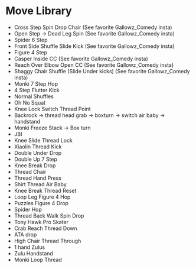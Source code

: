 # Move Library

- Cross Step Spin Drop Chair (See favorite Gallowz_Comedy insta)
- Open Step -> Dead Leg Spin (See favorite Gallowz_Comedy insta)
- Spider 6 Step
- Front Side Shuffle Slide Kick (See favorite Gallowz_Comedy insta)
- Figure 4 Step
- Casper Inside CC (See favorite Gallowz_Comedy insta)
- Reach Over Elbow Open CC (See favorite Gallowz_Comedy insta)
- Shaggy Chair Shuffle (Slide Under kicks) (See favorite Gallowz_Comedy insta)
- Monki 7 Step Hop
- 4 Step Flutter Kick
- Normal Shuffles
- Oh No Squat
- Knee Lock Switch Thread Point
- Backrock -> thread head grab -> boxturn -> switch air baby -> handstand
- Monki Freeze Stack -> Box turn
- JBI
- Knee Slide Thread Lock
- Xiaolin Thread Kick
- Double Under Drop
- Double Up 7 Step
- Knee Break Drop
- Thread Chair
- Thread Hand Press
- Shirt Thread Air Baby
- Knee Break Thread Reset
- Loop Leg Figure 4 Hop
- Puzzles Figure 4 Drop
- Spider Hop
- Thread Back Walk Spin Drop
- Tony Hawk Pro Skater
- Crab Reach Thread Down
- ATA drop
- High Chair Thread Through
- 1 hand Zulus
- Zulu Handstand
- Monki Loop Thread
